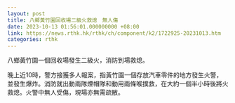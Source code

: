 ```yaml
---
layout: post
title: 八鄉黃竹園回收場二級火救熄　無人傷
date: 2023-10-13 01:56:01.000000000 +08:00
link: https://news.rthk.hk/rthk/ch/component/k2/1722925-20231013.htm
categories: rthk
---
```


八鄉黃竹園一個回收場發生二級火，消防到場救熄。

晚上近10時，警方接獲多人報案，指黃竹園一個存放汽車零件的地方發生火警，並發生爆炸。消防就出動兩隊煙帽隊和動用兩條喉撲救，在大約一個半小時後將火救熄。火警中無人受傷，現場亦無需疏散。
